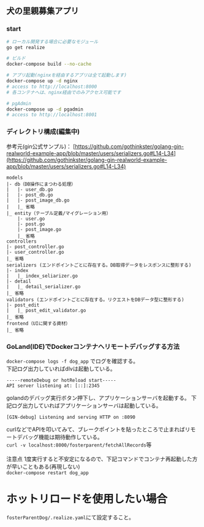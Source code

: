 ## 犬の里親募集アプリ

### start
```sh
# ローカル開発する場合に必要なモジュール
go get realize

# ビルド
docker-compose build --no-cache

# アプリ起動(nginxを経由するアプリは全て起動します)
docker-compose up -d nginx
# access to http://localhost:8000
# 各コンテナへは、nginx経由でのみアクセス可能です

# pgAdmin
docker-compose up -d pgadmin
# access to http://localhost:8001
```

### ディレクトリ構成(編集中)
参考元(gin公式サンプル)：
[https://github.com/gothinkster/golang-gin-realworld-example-app/blob/master/users/serializers.go#L14-L34](https://github.com/gothinkster/golang-gin-realworld-example-app/blob/master/users/serializers.go#L14-L34)

```
models
|- db（DB操作にまつわる処理）
|   |- user_db.go
|   |- post_db.go
|   |- post_image_db.go
|   |_ 省略
|_ entity（テーブル定義/マイグレーション用）
    |- user.go
    |- post.go
    |- post_image.go
    |_ 省略
controllers
|- post_controller.go
|- user_controller.go
|_ 省略
serializers (エンドポイントごとに存在する。DB取得データをレスポンスに整形する)
|- index
|   |_ index_seliarizer.go
|- detail
|   |_ detail_serializer.go
|_ 省略
validators (エンドポイントごとに存在する。リクエストをDBデータ型に整形する)
|- post_edit
|   |_ post_edit_validator.go
|_ 省略
frontend（UIに関する資材）
|_ 省略
```

### GoLand(IDE)でDockerコンテナへリモートデバッグする方法
```docker-compose logs -f dog_app```
でログを確認する。<br>
下記ログ出力していればdlvは起動している。
```
-----remoteDebug or hotReload start-----
API server listening at: [::]:2345
```
golandのデバッグ実行ボタン押下し、アプリケーションサーバを起動する。
下記ログ出力していればアプリケーションサーバは起動している。

```
[GIN-debug] Listening and serving HTTP on :8090
```
curlなどでAPIを叩いてみて、ブレークポイントを貼ったところで止まればリモートデバッグ機能は期待動作している。<br>
`curl -v localhost:8000/fosterparent/fetchAllRecords`等<br>
<br>
注意点
1度実行すると不安定になるので、下記コマンドでコンテナ再起動した方が早いこともある(再現しない)<br>
`docker-compose restart dog_app`<br>

# ホットリロードを使用したい場合
`fosterParentDog/.realize.yaml`にて設定すること。<br>
